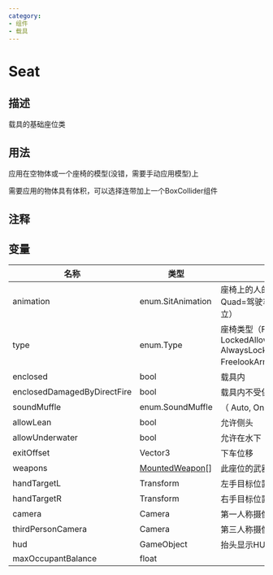 ```yaml
---
category: 
- 组件
- 载具
---
```

# Seat

## 描述

载具的基础座位类

## 用法

应用在空物体或一个座椅的模型(没错，需要手动应用模型)上

需要应用的物体具有体积，可以选择连带加上一个BoxCollider组件

## 注释

## 变量
| 名称 | 类型 | 描述 |
| ----------- | ----------- | ----------- |
| animation | enum.SitAnimation | 座椅上的人的动作（Chair=坐下, Quad=驾驶车辆, Standing=站立） |
| type | enum.Type | 座椅类型（FreelookUnarmed, LockedAllowFreelookUnarmed, AlwaysLockedUnarmed, FreelookArmed） |
| enclosed | bool | 载具内 |
| enclosedDamagedByDirectFire | bool | 载具内不受保护 |
| soundMuffle | enum.SoundMuffle | （ Auto, On, Off ） |
| allowLean | bool | 允许侧头 |
| allowUnderwater | bool | 允许在水下 |
| exitOffset | Vector3 | 下车位移 |
| weapons | [MountedWeapon](./MountedWeapon.md)[] | 此座位的武器 |
| handTargetL | Transform | 左手目标位置 |
| handTargetR | Transform | 右手目标位置 |
| camera | Camera | 第一人称摄像机 |
| thirdPersonCamera | Camera | 第三人称摄像机 |
| hud | GameObject | 抬头显示HUB |
| maxOccupantBalance | float |  |
